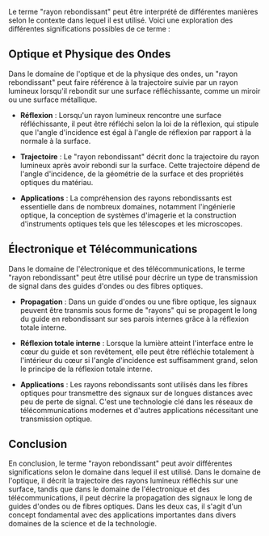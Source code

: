Le terme "rayon rebondissant" peut être interprété de différentes manières selon le contexte dans lequel il est utilisé. Voici une exploration des différentes significations possibles de ce terme :

## Optique et Physique des Ondes

Dans le domaine de l'optique et de la physique des ondes, un "rayon rebondissant" peut faire référence à la trajectoire suivie par un rayon lumineux lorsqu'il rebondit sur une surface réfléchissante, comme un miroir ou une surface métallique.

- **Réflexion** : Lorsqu'un rayon lumineux rencontre une surface réfléchissante, il peut être réfléchi selon la loi de la réflexion, qui stipule que l'angle d'incidence est égal à l'angle de réflexion par rapport à la normale à la surface.

- **Trajectoire** : Le "rayon rebondissant" décrit donc la trajectoire du rayon lumineux après avoir rebondi sur la surface. Cette trajectoire dépend de l'angle d'incidence, de la géométrie de la surface et des propriétés optiques du matériau.

- **Applications** : La compréhension des rayons rebondissants est essentielle dans de nombreux domaines, notamment l'ingénierie optique, la conception de systèmes d'imagerie et la construction d'instruments optiques tels que les télescopes et les microscopes.

## Électronique et Télécommunications

Dans le domaine de l'électronique et des télécommunications, le terme "rayon rebondissant" peut être utilisé pour décrire un type de transmission de signal dans des guides d'ondes ou des fibres optiques.

- **Propagation** : Dans un guide d'ondes ou une fibre optique, les signaux peuvent être transmis sous forme de "rayons" qui se propagent le long du guide en rebondissant sur ses parois internes grâce à la réflexion totale interne.

- **Réflexion totale interne** : Lorsque la lumière atteint l'interface entre le cœur du guide et son revêtement, elle peut être réfléchie totalement à l'intérieur du cœur si l'angle d'incidence est suffisamment grand, selon le principe de la réflexion totale interne.

- **Applications** : Les rayons rebondissants sont utilisés dans les fibres optiques pour transmettre des signaux sur de longues distances avec peu de perte de signal. C'est une technologie clé dans les réseaux de télécommunications modernes et d'autres applications nécessitant une transmission optique.

## Conclusion

En conclusion, le terme "rayon rebondissant" peut avoir différentes significations selon le domaine dans lequel il est utilisé. Dans le domaine de l'optique, il décrit la trajectoire des rayons lumineux réfléchis sur une surface, tandis que dans le domaine de l'électronique et des télécommunications, il peut décrire la propagation des signaux le long de guides d'ondes ou de fibres optiques. Dans les deux cas, il s'agit d'un concept fondamental avec des applications importantes dans divers domaines de la science et de la technologie.